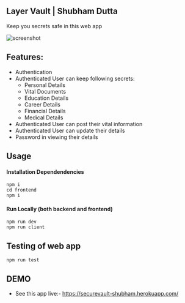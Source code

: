 ## Layer Vault | Shubham Dutta

 Keep you secrets safe in this web app


![screenshot](https://github.com/Shubhamdutta2000/secureVault/blob/main/screenshots/heroSection.PNG)

## Features:
- Authentication
- Authenticated User can keep following secrets:
  - Personal Details
  - Vital Documents
  - Education Details
  - Career Details
  - Financial Details
  - Medical Details
- Authenticated User can post their vital information
- Authenticated User can update their details
- Password in viewing their details

## Usage

#### Installation Dependendencies

```
npm i
cd frontend
npm i
```

#### Run Locally (both backend and frontend)

```
npm run dev
npm run client
```

## Testing of web app

```
npm run test
```

## DEMO

- See this app live:- https://securevault-shubham.herokuapp.com/
